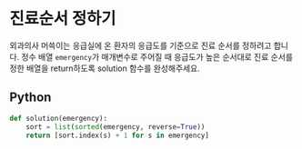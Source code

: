 # 진료순서 정하기
외과의사 머쓱이는 응급실에 온 환자의 응급도를 기준으로 진료 순서를 정하려고 합니다. 정수 배열 `emergency`가 매개변수로 주어질 때 응급도가 높은 순서대로 진료 순서를 정한 배열을 return하도록 solution 함수를 완성해주세요.

## Python
```python
def solution(emergency):
    sort = list(sorted(emergency, reverse=True))
    return [sort.index(s) + 1 for s in emergency]
```